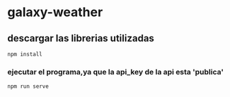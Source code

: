 # galaxy-weather

## descargar las librerias utilizadas
```
npm install
```

### ejecutar el programa,ya que la api_key de la api esta 'publica'
```
npm run serve

```
